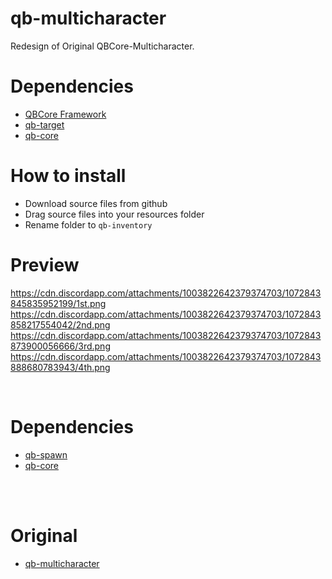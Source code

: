 # qb-multicharacter
Redesign of Original QBCore-Multicharacter.

# Dependencies
* [QBCore Framework](https://github.com/qbcore-framework)
* [qb-target](https://github.com/BerkieBb/qb-target)
* [qb-core](https://github.com/qbcore-framework/qb-core)

# How to install
* Download source files from github
* Drag source files into your resources folder
* Rename folder to `qb-inventory`

# Preview
https://cdn.discordapp.com/attachments/1003822642379374703/1072843845835952199/1st.png
https://cdn.discordapp.com/attachments/1003822642379374703/1072843858217554042/2nd.png
https://cdn.discordapp.com/attachments/1003822642379374703/1072843873900056666/3rd.png
https://cdn.discordapp.com/attachments/1003822642379374703/1072843888680783943/4th.png

<br>

# Dependencies
* [qb-spawn](https://github.com/qbcore-framework/qb-spawn)
* [qb-core](https://github.com/qbcore-framework/qb-core)

<br>

<br>

# Original
* [qb-multicharacter](https://github.com/qbcore-framework/qb-multicharacter)

<br>